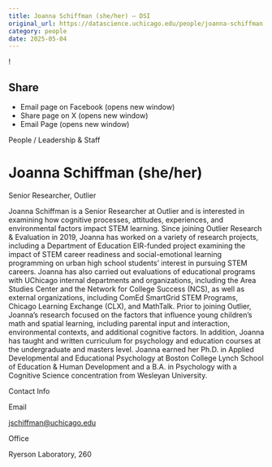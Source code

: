 ```yaml
---
title: Joanna Schiffman (she/her) – DSI
original_url: https://datascience.uchicago.edu/people/joanna-schiffman
category: people
date: 2025-05-04
---
```


<!-- Table-like structure detected -->

!

## Share

* Email page on Facebook (opens new window)
* Share page on X (opens new window)
* Email Page (opens new window)

<!-- Table-like structure detected -->

People / Leadership & Staff

# Joanna Schiffman (she/her)

Senior Researcher, Outlier

Joanna Schiffman is a Senior Researcher at Outlier and is interested in examining how cognitive processes, attitudes, experiences, and environmental factors impact STEM learning. Since joining Outlier Research & Evaluation in 2019, Joanna has worked on a variety of research projects, including a Department of Education EIR-funded project examining the impact of STEM career readiness and social-emotional learning programming on urban high school students’ interest in pursuing STEM careers. Joanna has also carried out evaluations of educational programs with UChicago internal departments and organizations, including the Area Studies Center and the Network for College Success (NCS), as well as external organizations, including ComEd SmartGrid STEM Programs, Chicago Learning Exchange (CLX), and MathTalk. Prior to joining Outlier, Joanna’s research focused on the factors that influence young children’s math and spatial learning, including parental input and interaction, environmental contexts, and additional cognitive factors. In addition, Joanna has taught and written curriculum for psychology and education courses at the undergraduate and masters level. Joanna earned her Ph.D. in Applied Developmental and Educational Psychology at Boston College Lynch School of Education & Human Development and a B.A. in Psychology with a Cognitive Science concentration from Wesleyan University.

Contact Info

Email

[jschiffman@uchicago.edu](mailto:jschiffman@uchicago.edu)

Office

Ryerson Laboratory, 260
